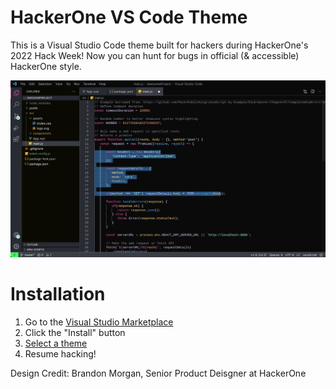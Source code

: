 # HackerOne VS Code Theme

This is a Visual Studio Code theme built for hackers during HackerOne's 2022 Hack Week! Now you can hunt for bugs in official (& accessible) HackerOne style.

<p align="center">
  <img src="https://raw.githubusercontent.com/Hacker0x01/HackerOne-VS-Code-Theme/main/images/h1-vscode1.jpeg">
</p>

# Installation

1. Go to the [Visual Studio Marketplace](www.google.com)
2. Click the "Install" button
3. [Select a theme](https://code.visualstudio.com/docs/getstarted/themes#_selecting-the-color-theme)
4. Resume hacking!

Design Credit: Brandon Morgan, Senior Product Deisgner at HackerOne
